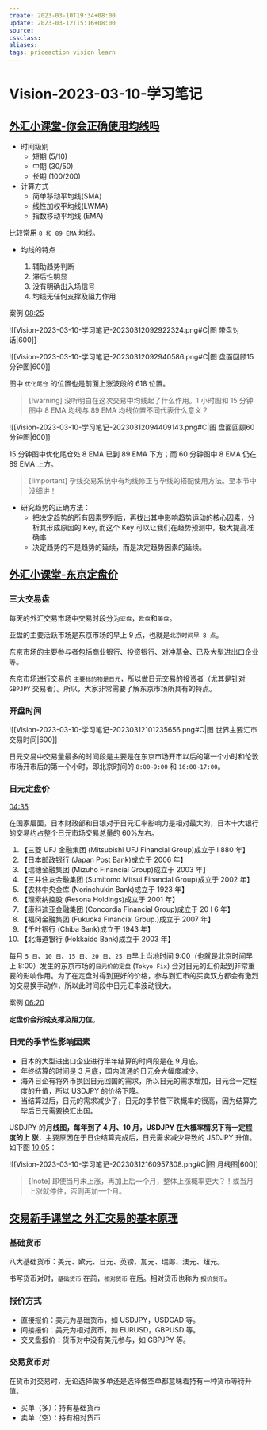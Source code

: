 ```yaml
---
create: 2023-03-10T19:34+08:00
update: 2023-03-12T15:16+08:00
source:
cssclass:
aliases:
tags: priceaction vision learn
---
```


# Vision-2023-03-10-学习笔记

## [外汇小课堂-你会正确使用均线吗](https://www.bilibili.com/video/BV19L411573Y)

- 时间级别
  - 短期 (5/10)
  - 中期 (30/50)
  - 长期 (100/200)
- 计算方式
  - 简单移动平均线(SMA)
  - 线性加权平均线(LWMA)
  - 指数移动平均线 (EMA)

比较常用 `8 和 89 EMA` 均线。

- 均线的特点：

  1. 辅助趋势判断
  2. 滞后性明显
  3. 没有明确出入场信号
  4. 均线无任何支撑及阻力作用

案例 [08:25](https://www.bilibili.com/video/BV19L411573Y#t=08:25)

![[Vision-2023-03-10-学习笔记-20230312092922324.png#C|图 带盘对话|600]]

![[Vision-2023-03-10-学习笔记-20230312092940586.png#C|图 盘面回顾15分钟图|600]]

图中 `优化尾仓` 的位置也是前面上涨波段的 618 位置。

> [!warning] 没听明白在这次交易中均线起了什么作用。1 小时图和 15 分钟图中 8 EMA 均线与 89 EMA 均线位置不同代表什么意义？

![[Vision-2023-03-10-学习笔记-20230312094409143.png#C|图 盘面回顾60分钟图|600]]

15 分钟图中优化尾仓处 8 EMA 已到 89 EMA 下方；而 60 分钟图中 8 EMA 仍在 89 EMA 上方。

> [!important] 孕线交易系统中有均线修正与孕线的搭配使用方法。至本节中没细讲！

- 研究趋势的正确方法：
  - 把决定趋势的所有因素罗列后，再找出其中影响趋势运动的核心因素，分析其形成原因的 Key, 而这个 Key 可以让我们在趋势预测中，极大提高准确率
  - 决定趋势的不是趋势的延续，而是决定趋势因素的延续。

## [外汇小课堂-东京定盘价](https://www.bilibili.com/video/BV1WL411j767)

### 三大交易盘

每天的外汇交易市场中交易时段分为`亚盘`，`欧盘`和`美盘`。

亚盘的主要活跃市场是东京市场的早上 9 点，也就是`北京时间早 8 点`。

东京市场的主要参与者包括商业银行、投资银行、对冲基金、已及大型进出口企业等。

东京市场进行交易的 `主要标的物是日元`，所以做日元交易的投资者（尤其是针对 `GBPJPY` 交易者）。所以，大家非常需要了解东京市场所具有的特点。

### 开盘时间

![[Vision-2023-03-10-学习笔记-20230312101235656.png#C|图 世界主要汇市交易时间|600]]

日元交易中交易量最多的时间段是主要是在东京市场开市以后的第一个小时和伦敦市场开市后的第一个小时，即北京时间的 `8:00~9:00` 和 `16:00~17:00`。

### 日元定盘价

[04:35](https://www.bilibili.com/video/BV1WL411j767#t=04:35)

在国家层面，日本财政部和日银对于日元汇率影响力是相对最大的，日本十大银行的交易约占整个日元市场交易总量的 60%左右。

1. 【三菱 UFJ 金融集团 (Mitsubishi UFJ Financial Group)成立于 l 880 年】
1. 【日本邮政银行 (Japan Post Bank)成立于 2006 年】
1. 【瑞穗金融集团 (Mizuho Financial Group)成立于 2003 年】
1. 【三井住友金融集团 (Sumitomo Mitsui Financial Group)成立于 2002 年】
1. 【农林中央金库 (Norinchukin Bank)成立于 1923 年】
1. 【理索纳控股 (Resona Holdings)成立于 2001 年】
1. 【康科迪亚金融集团 (Concordia Financial Group)成立于 20 l 6 年】
1. 【福冈金融集团 (Fukuoka Financial Group.)成立于 2007 年】
1. 【千叶银行 (Chiba Bank)成立于 1943 年】
1. 【北海道银行 (Hokkaido Bank)成立于 2003 年】

每月 `5 日`、`10 日`、`15 日`、`20 日`、`25 日`早上当地时间 9:00（也就是北京时间早上 8:00）发生的东京市场的`日元价的定盘` (`Tokyo Fix`) 会对日元的汇价起到非常重要的影响作用。为了在定盘时得到更好的价格，参与到汇市的买卖双方都会有激烈的交易换手动作，所以此时间段中日元汇率波动很大。

案例 [06:20](https://www.bilibili.com/video/BV1WL411j767#t=06:20)

**定盘价会形成支撑及阻力位**。

### 日元的季节性影响因素

- 日本的大型进出口企业进行半年结算的时间段是在 9 月底。
- 年终结算的时间是 3 月底，国内流通的日元会大幅度减少。
- 海外日企有将外币换回日元回国的需求，所以日元的需求增加，日元会一定程度的升值，所以 USDJPY 的价格下降。
- 当结算过后，日元的需求减少了，日元的季节性下跌概率的很高，因为结算完毕后日元需要换汇出国。

USDJPY 的**月线图，每年到了 4 月、10 月，USDJPY 在大概率情况下有一定程度的上
涨**，主要原因在于日企结算完成后，日元需求减少导致的 JSDJPY 升值。如下图 [10:05](https://www.bilibili.com/video/BV1WL411j767#t=10:05)：

![[Vision-2023-03-10-学习笔记-20230312160957308.png#C|图 月线图|600]]

> [!note] 即使当月未上涨，再加上后一个月，整体上涨概率更大？！或当月上涨就停住，否则再加一个月。

## [交易新手课堂之 外汇交易的基本原理](https://www.bilibili.com/video/BV1nq4y1G7MX)

### 基础货币

八大基础货币：美元、欧元、日元、英镑、加元、瑞郞、澳元、纽元。

书写货币对时，`基础货币` 在前，`相对货币` 在后。相对货币也称为 `报价货币`。

### 报价方式

- 直接报价：美元为基础货币，如 USDJPY，USDCAD 等。
- 间接报价：美元为相对货币，如 EURUSD，GBPUSD 等。
- 交叉盘报价：货币对中没有美元参与，如 GBPJPY 等。

### 交易货币对

在货币对交易时，无论选择做多单还是选择做空单都意味着持有一种货币等待升值。

- 买单（多）：持有基础货币
- 卖单（空）：持有相对货币
